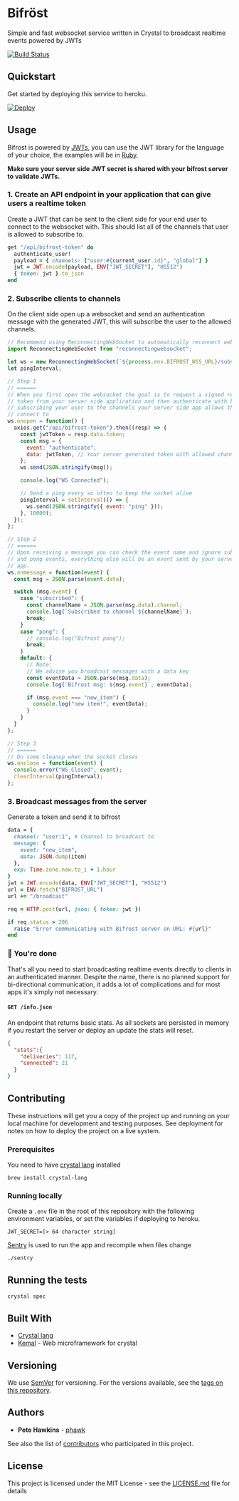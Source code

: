 # Bifröst

Simple and fast websocket service written in Crystal to broadcast realtime events powered by JWTs

[![Build Status](https://travis-ci.org/alternatelabs/bifrost.svg?branch=master)](https://travis-ci.org/alternatelabs/bifrost)

## Quickstart

Get started by deploying this service to heroku.

[![Deploy](https://www.herokucdn.com/deploy/button.svg)](https://heroku.com/deploy)

## Usage

Bifrost is powered by [JWTs](https://jwt.io/), you can use the JWT library for the language of your choice, the examples will be in [Ruby](https://github.com/jwt/ruby-jwt).

**Make sure your server side JWT secret is shared with your bifrost server to validate JWTs.**

### 1. Create an API endpoint in your application that can give users a realtime token

Create a JWT that can be sent to the client side for your end user to connect to the websocket with. This should list all of the channels that user is allowed to subscribe to.

```ruby
get "/api/bifrost-token" do
  authenticate_user!
  payload = { channels: ["user:#{current_user.id}", "global"] }
  jwt = JWT.encode(payload, ENV["JWT_SECRET"], "HS512")
  { token: jwt }.to_json
end
```

### 2. Subscribe clients to channels

On the client side open up a websocket and send an authentication message with the generated JWT, this will subscribe the user to the allowed channels.

```js
// Recommend using ReconnectingWebSocket to automatically reconnect websockets if you deploy the server or have any network disconnections
import ReconnectingWebSocket from "reconnectingwebsocket";

let ws = new ReconnectingWebSocket(`${process.env.BIFROST_WSS_URL}/subscribe`); // URL your bifrost server is running on
let pingInterval;

// Step 1
// ======
// When you first open the websocket the goal is to request a signed realtime
// token from your server side application and then authenticate with bifrost,
// subscribing your user to the channels your server side app allows them to
// connect to
ws.onopen = function() {
  axios.get("/api/bifrost-token").then((resp) => {
    const jwtToken = resp.data.token;
    const msg = {
      event: "authenticate",
      data: jwtToken, // Your server generated token with allowed channels
    };
    ws.send(JSON.stringify(msg));

    console.log("WS Connected");

    // Send a ping every so often to keep the socket alive
    pingInterval = setInterval(() => {
      ws.send(JSON.stringify({ event: "ping" }));
    }, 10000);
  });
};

// Step 2
// ======
// Upon receiving a message you can check the event name and ignore subscribed
// and pong events, everything else will be an event sent by your server side
// app.
ws.onmessage = function(event) {
  const msg = JSON.parse(event.data);

  switch (msg.event) {
    case "subscribed": {
      const channelName = JSON.parse(msg.data).channel;
      console.log(`Subscribed to channel ${channelName}`);
      break;
    }
    case "pong": {
      // console.log("Bifrost pong");
      break;
    }
    default: {
      // Note:
      // We advise you broadcast messages with a data key
      const eventData = JSON.parse(msg.data);
      console.log(`Bifrost msg: ${msg.event}`, eventData);

      if (msg.event === "new_item") {
        console.log("new item!", eventData);
      }
    }
  }
};

// Step 3
// ======
// Do some cleanup when the socket closes
ws.onclose = function(event) {
  console.error("WS Closed", event);
  clearInterval(pingInterval);
};
```

### 3. Broadcast messages from the server

Generate a token and send it to bifrost

```ruby
data = {
  channel: "user:1", # Channel to broadcast to
  message: {
    event: "new_item",
    data: JSON.dump(item)
  },
  exp: Time.zone.now.to_i + 1.hour
}
jwt = JWT.encode(data, ENV["JWT_SECRET"], "HS512")
url = ENV.fetch("BIFROST_URL")
url += "/broadcast"

req = HTTP.post(url, json: { token: jwt })

if req.status > 206
  raise "Error communicating with Bifrost server on URL: #{url}"
end
```

### 🚀 You're done

That's all you need to start broadcasting realtime events directly to clients in an authenticated manner. Despite the name, there is no planned support for bi-directional communication, it adds a lot of complications and for most apps it's simply not necessary.

#### `GET /info.json`

An endpoint that returns basic stats. As all sockets are persisted in memory if you restart the server or deploy an update the stats will reset.

```json
{
  "stats":{
    "deliveries": 117,
    "connected": 21
  }
}
```

## Contributing

These instructions will get you a copy of the project up and running on your local machine for development and testing purposes. See deployment for notes on how to deploy the project on a live system.

### Prerequisites

You need to have [crystal lang](https://crystal-lang.org/) installed

```
brew install crystal-lang
```

### Running locally

Create a `.env` file in the root of this repository with the following environment variables, or set the variables if deploying to heroku.

```
JWT_SECRET=[> 64 character string]
```

[Sentry](https://github.com/samueleaton/sentry) is used to run the app and recompile when files change

```
./sentry
```

## Running the tests

```
crystal spec
```

## Built With

* [Crystal lang](https://crystal-lang.org/)
* [Kemal](https://github.com/kemalcr/kemal) - Web microframework for crystal

## Versioning

We use [SemVer](http://semver.org/) for versioning. For the versions available, see the [tags on this repository](https://github.com/your/project/tags).

## Authors

* **Pete Hawkins** - [phawk](https://github.com/phawk)

See also the list of [contributors](https://github.com/alternatelabs/crystal-realtime/contributors) who participated in this project.

## License

This project is licensed under the MIT License - see the [LICENSE.md](LICENSE.md) file for details
